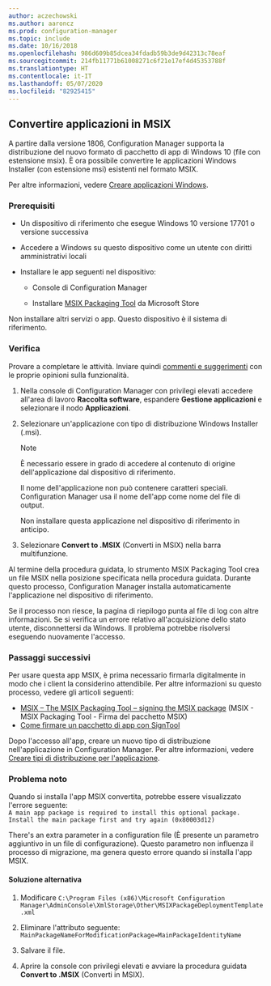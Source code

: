 ```yaml
---
author: aczechowski
ms.author: aaroncz
ms.prod: configuration-manager
ms.topic: include
ms.date: 10/16/2018
ms.openlocfilehash: 986d609b85dcea34fdadb59b3de9d42313c78eaf
ms.sourcegitcommit: 214fb11771b61008271c6f21e17ef4d45353788f
ms.translationtype: HT
ms.contentlocale: it-IT
ms.lasthandoff: 05/07/2020
ms.locfileid: "82925415"
---
```

## <a name="convert-applications-to-msix"></a><a name="bkmk_msix"></a> Convertire applicazioni in MSIX
<!--1359029-->

A partire dalla versione 1806, Configuration Manager supporta la distribuzione del nuovo formato di pacchetto di app di Windows 10 (file con estensione msix). È ora possibile convertire le applicazioni Windows Installer (con estensione msi) esistenti nel formato MSIX. 

Per altre informazioni, vedere [Creare applicazioni Windows](../../../../apps/get-started/creating-windows-applications.md#bkmk_general).


### <a name="prerequisites"></a>Prerequisiti

- Un dispositivo di riferimento che esegue Windows 10 versione 17701 o versione successiva  

- Accedere a Windows su questo dispositivo come un utente con diritti amministrativi locali  

- Installare le app seguenti nel dispositivo:  

    - Console di Configuration Manager  

    - Installare [MSIX Packaging Tool](https://www.microsoft.com/store/productId/9N5LW3JBCXKF) da Microsoft Store  

Non installare altri servizi o app. Questo dispositivo è il sistema di riferimento. 


### <a name="try-it-out"></a>Verifica

Provare a completare le attività. Inviare quindi [commenti e suggerimenti](../../../understand/find-help.md#product-feedback) con le proprie opinioni sulla funzionalità.

1. Nella console di Configuration Manager con privilegi elevati accedere all'area di lavoro **Raccolta software**, espandere **Gestione applicazioni** e selezionare il nodo **Applicazioni**.  

2. Selezionare un'applicazione con tipo di distribuzione Windows Installer (.msi).  

    > [!Note]  
    > È necessario essere in grado di accedere al contenuto di origine dell'applicazione dal dispositivo di riferimento.  
    > 
    > Il nome dell'applicazione non può contenere caratteri speciali. Configuration Manager usa il nome dell'app come nome del file di output.  
    > 
    > Non installare questa applicazione nel dispositivo di riferimento in anticipo.  

3. Selezionare **Convert to .MSIX** (Converti in MSIX) nella barra multifunzione.

Al termine della procedura guidata, lo strumento MSIX Packaging Tool crea un file MSIX nella posizione specificata nella procedura guidata. Durante questo processo, Configuration Manager installa automaticamente l'applicazione nel dispositivo di riferimento.

Se il processo non riesce, la pagina di riepilogo punta al file di log con altre informazioni. Se si verifica un errore relativo all'acquisizione dello stato utente, disconnettersi da Windows. Il problema potrebbe risolversi eseguendo nuovamente l'accesso.

### <a name="next-steps"></a>Passaggi successivi

Per usare questa app MSIX, è prima necessario firmarla digitalmente in modo che i client la considerino attendibile. Per altre informazioni su questo processo, vedere gli articoli seguenti: 
- [MSIX – The MSIX Packaging Tool – signing the MSIX package](https://docs.microsoft.com/archive/blogs/sgern/msix-the-msix-packaging-tool-signing-the-msix-package) (MSIX - MSIX Packaging Tool - Firma del pacchetto MSIX)
- [Come firmare un pacchetto di app con SignTool](https://docs.microsoft.com/windows/desktop/appxpkg/how-to-sign-a-package-using-signtool)

Dopo l'accesso all'app, creare un nuovo tipo di distribuzione nell'applicazione in Configuration Manager. Per altre informazioni, vedere [Creare tipi di distribuzione per l'applicazione](../../../../apps/deploy-use/create-applications.md#bkmk_create-dt).


### <a name="known-issue"></a>Problema noto

<!--3212701-->
Quando si installa l'app MSIX convertita, potrebbe essere visualizzato l'errore seguente:  
`A main app package is required to install this optional package. Install the main package first and try again (0x80003d12)`  

There's an extra parameter in a configuration file (È presente un parametro aggiuntivo in un file di configurazione). Questo parametro non influenza il processo di migrazione, ma genera questo errore quando si installa l'app MSIX. 

#### <a name="workaround"></a>Soluzione alternativa
1. Modificare `C:\Program Files (x86)\Microsoft Configuration Manager\AdminConsole\XmlStorage\Other\MSIXPackageDeploymentTemplate.xml`  

2. Eliminare l'attributo seguente: `MainPackageNameForModificationPackage=MainPackageIdentityName`  

3. Salvare il file.  

4. Aprire la console con privilegi elevati e avviare la procedura guidata **Convert to .MSIX** (Converti in MSIX).  



